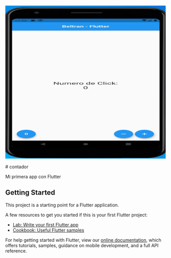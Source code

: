 <p align="center">
  <img width="1024" height="480" src="https://github.com/Beltran89/app-Flutter/blob/master/Flutter.jpg" >
</p>
# contador

Mi primera app con Flutter

## Getting Started

This project is a starting point for a Flutter application.

A few resources to get you started if this is your first Flutter project:

- [Lab: Write your first Flutter app](https://flutter.dev/docs/get-started/codelab)
- [Cookbook: Useful Flutter samples](https://flutter.dev/docs/cookbook)

For help getting started with Flutter, view our
[online documentation](https://flutter.dev/docs), which offers tutorials,
samples, guidance on mobile development, and a full API reference.
